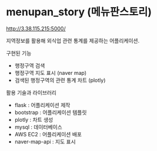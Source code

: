 # menupan_story (메뉴판스토리)

<http://3.38.115.215:5000/>  
  
지역정보를 활용해 외식업 관련 통계를 제공하는 어플리케이션.  

구현된 기능  
- 행정구역 검색  
- 행정구역 지도 표시 (naver map)  
- 검색된 행정구역의 관련 통계 차트 (plotly)  

활용 기술과 라이브러리  
- flask     : 어플리케이션 제작  
- bootstrap : 어플리케이션 템플릿  
- plotly    : 차트 생성  
- mysql     : 데이터베이스 
- AWS EC2   : 어플리케이션 배포
- naver-map-api : 지도 표시  

